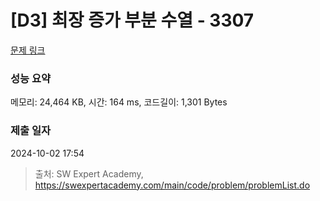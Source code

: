# [D3] 최장 증가 부분 수열 - 3307 

[문제 링크](https://swexpertacademy.com/main/code/problem/problemDetail.do?contestProbId=AWBOKg-a6l0DFAWr) 

### 성능 요약

메모리: 24,464 KB, 시간: 164 ms, 코드길이: 1,301 Bytes

### 제출 일자

2024-10-02 17:54



> 출처: SW Expert Academy, https://swexpertacademy.com/main/code/problem/problemList.do